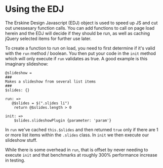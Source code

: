 Using the EDJ
==========================================

The Erskine Design Javascript (EDJ) object is used to speed up JS and cut out 
unessesary function calls. You can add functions to call on page load herein
and the EDJ will decide if they should be run, as well as caching jQuery
selected items for further use later.

To create a function to run on load, you need to first determine if it's
valid with the `run` method / boolean. You then put your code in the `init`
method which will only execute if `run` validates as true. A good example is
this imaginary slideshow:

    @slideshow =
    ###
    Makes a slideshow from several list items
    ###
    $slides: {}

    run: =>
       @$slides = $(".slides li")
        return @$slides.length > 0

    init: =>
        $slides.slideshowPlugin {parameter: 'param'}

In `run` we've cached `this.$slides` and then returned `true` only if there
are 1 or more list items within the `.slides` class. In `init` we then
execute our slideshow stuff.

While there is some overhead in `run`, that is offset by never needing to
execute `init` and that benchmarks at roughly 300% performance increase in
testing.
